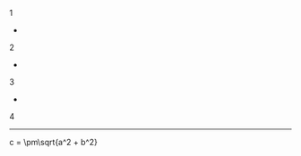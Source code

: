 1

-

2

-

3

-

4

---

<f-math>c = \pm\sqrt{a^2 + b^2}</f-math>

<div style="display: grid; grid-template-columns: 1fr 1fr;">
<f-scene v-for="type in ['svg','canvas','three','webgl']" :type="type">
  <f-box r="100" :rotation="get('a')" :position="[get('a'),100]" />
  <f-circle r="100" :position="[get('a'),100]" />
</f-scene>
</div>

<f-slider set="a" />
